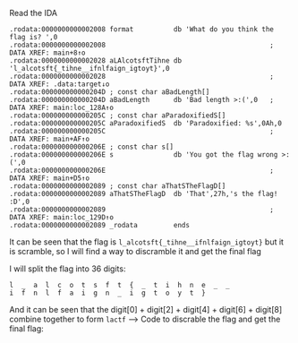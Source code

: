 Read the IDA
```
.rodata:0000000000002008 format          db 'What do you think the flag is? ',0
.rodata:0000000000002008                                         ; DATA XREF: main+8↑o
.rodata:0000000000002028 aLAlcotsftTihne db 'l_alcotsft{_tihne__ifnlfaign_igtoyt}',0
.rodata:0000000000002028                                         ; DATA XREF: .data:target↓o
.rodata:000000000000204D ; const char aBadLength[]
.rodata:000000000000204D aBadLength      db 'Bad length >:(',0   ; DATA XREF: main:loc_128A↑o
.rodata:000000000000205C ; const char aParadoxifiedS[]
.rodata:000000000000205C aParadoxifiedS  db 'Paradoxified: %s',0Ah,0
.rodata:000000000000205C                                         ; DATA XREF: main+AF↑o
.rodata:000000000000206E ; const char s[]
.rodata:000000000000206E s               db 'You got the flag wrong >:(',0
.rodata:000000000000206E                                         ; DATA XREF: main+D5↑o
.rodata:0000000000002089 ; const char aThatSTheFlagD[]
.rodata:0000000000002089 aThatSTheFlagD  db 'That',27h,'s the flag! :D',0
.rodata:0000000000002089                                         ; DATA XREF: main:loc_129D↑o
.rodata:0000000000002089 _rodata         ends
```
It can be seen that the flag is `l_alcotsft{_tihne__ifnlfaign_igtoyt}` but it is scramble, so I will find a way to discramble it and get the final flag

I will split the flag into 36 digits:
```
l  _  a  l  c  o  t  s  f  t  {  _  t  i  h  n  e  _  _  
i  f  n  l  f  a  i  g  n  _  i  g  t  o  y  t  }
```
And it can be seen that the digit[0] + digit[2] + digit[4] + digit[6] + digit[8] combine together to form `lactf`
--> Code to discrable the flag and get the final flag:
```

```